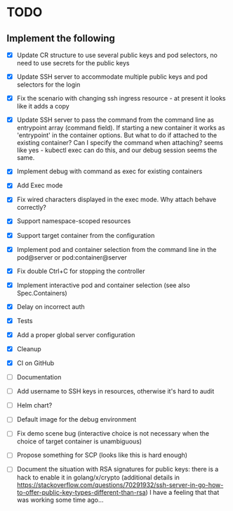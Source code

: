 TODO
====

Implement the following
-----------------------

* [x] Update CR structure to use several public keys and pod selectors,
  no need to use secrets for the public keys
* [x] Update SSH server to accommodate multiple public keys and pod selectors for
  the login
* [x] Fix the scenario with changing ssh ingress resource - at present it looks like
  it adds a copy
* [x] Update SSH server to pass the command from the command line as entrypoint
  array (command field). If starting a new container it works as 'entrypoint'
  in the container options. But what to do if attached to the existing
  container? Can I specify the command when attaching? seems like yes - kubectl
  exec can do this, and our debug session seems the same.
* [x] Implement debug with command as exec for existing containers
* [x] Add Exec mode
* [x] Fix wired characters displayed in the exec mode. Why attach behave correctly?
* [x] Support namespace-scoped resources
* [x] Support target container from the configuration
* [x] Implement pod and container selection from the command line in the pod@server or pod:container@server
* [x] Fix double Ctrl+C for stopping the controller
* [x] Implement interactive pod and container selection (see also Spec.Containers)
* [x] Delay on incorrect auth
* [x] Tests
* [x] Add a proper global server configuration
* [x] Cleanup
* [x] CI on GitHub
* [ ] Documentation
* [ ] Add username to SSH keys in resources, otherwise it's hard to audit
* [ ] Helm chart?
* [ ] Default image for the debug environment
* [ ] Fix demo scene bug (interactive choice is not necessary when the choice of target container is unambiguous)
* [ ] Propose something for SCP (looks like this is hard enough)

* [ ] Document the situation with RSA signatures for public keys: there is a hack
  to enable it in golang/x/crypto (additional details in
  <https://stackoverflow.com/questions/70291932/ssh-server-in-go-how-to-offer-public-key-types-different-than-rsa>)
  I have a feeling that that was working some time ago...
